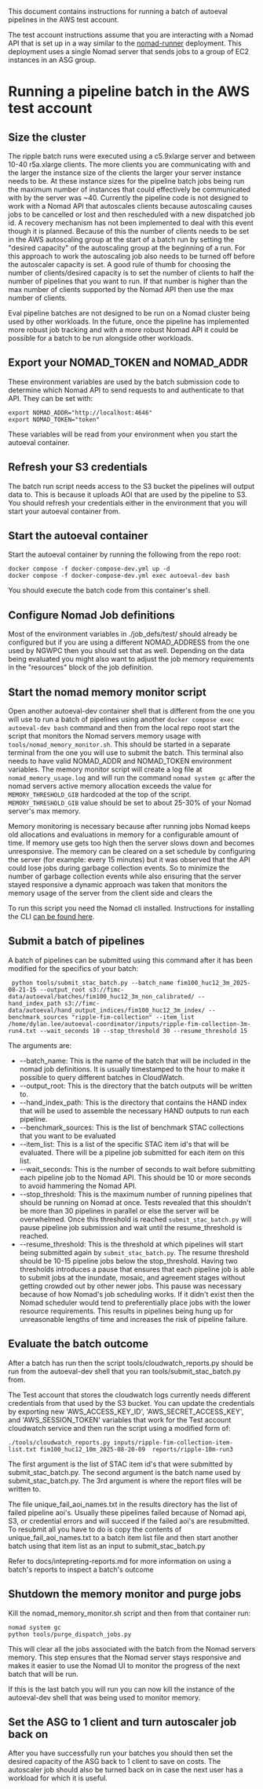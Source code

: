 This document contains instructions for running a batch of autoeval pipelines in the AWS test account.

The test account instructions assume that you are interacting with a Nomad API that is set up in a way similar to the [nomad-runner](https://github.com/NGWPC/nomad-runner) deployment. This deployment uses a single Nomad server that sends jobs to a group of EC2 instances in an ASG group.

# Running a pipeline batch in the AWS test account

## Size the cluster

The ripple batch runs were executed using a c5.9xlarge server and between 10-40 r5a.xlarge clients. The more clients you are communicating with and the larger the instance size of the clients the larger your server instance needs to be. At these instance sizes for the pipeline batch jobs being run the maximum number of instances that could effectively be communicated with by the server was ~40. Currently the pipeline code is not designed to work with a Nomad API that autoscales clients because autoscaling causes jobs to be cancelled or lost and then rescheduled with a new dispatched job id. A recovery mechanism has not been implemented to deal with this event though it is planned. Because of this the number of clients needs to be set in the AWS autoscaling group at the start of a batch run by setting the "desired capacity" of the autoscaling group at the beginning of a run. For this approach to work the autoscaling job also needs to be turned off before the autoscaler capacity is set. A good rule of thumb for choosing the number of clients/desired capacity is to set the number of clients to half the number of pipelines that you want to run. If that number is higher than the max number of clients supported by the Nomad API then use the max number of clients.

Eval pipeline batches are not designed to be run on a Nomad cluster being used by other workloads. In the future, once the pipeline has implemented more robust job tracking and with a more robust Nomad API it could be possible for a batch to be run alongside other workloads. 

## Export your NOMAD_TOKEN and NOMAD_ADDR 

These environment variables are used by the batch submission code to determine which Nomad API to send requests to and authenticate to that API. They can be set with:

```
export NOMAD_ADDR="http://localhost:4646"
export NOMAD_TOKEN="token"
```

These variables will be read from your environment when you start the autoeval container.

## Refresh your S3 credentials

The batch run script needs access to the S3 bucket the pipelines will output data to. This is because it uploads AOI that are used by the pipeline to S3. You should refresh your credentials either in the environment that you will start your autoeval container from.

## Start the autoeval container

Start the autoeval container by running the following from the repo root:

```
docker compose -f docker-compose-dev.yml up -d
docker compose -f docker-compose-dev.yml exec autoeval-dev bash
```

You should execute the batch code from this container's shell.

## Configure Nomad Job definitions

Most of the environment variables in ./job_defs/test/ should already be configured but if you are using a different NOMAD_ADDRESS from the one used by NGWPC then you should set that as well. Depending on the data being evaluated you might also want to adjust the job memory requirements in the "resources" block of the job definition.

## Start the nomad memory monitor script

Open another autoeval-dev container shell that is different from the one you will use to run a batch of pipelines using another `docker compose exec autoeval-dev bash` command and then from the local repo root start the script that monitors the Nomad servers memory usage with `tools/nomad_memory_monitor.sh`. This should be started in a separate terminal from the one you will use to submit the batch. This terminal also needs to have valid NOMAD_ADDR and NOMAD_TOKEN environment variables. The memory monitor script will create a log file at `nomad_memory_usage.log` and will run the command `nomad system gc` after the nomad servers active memory allocation exceeds the value for `MEMORY_THRESHOLD_GIB` hardcoded at the top of the script. `MEMORY_THRESHOLD_GIB` value should be set to about 25-30% of your Nomad server's max memory.

Memory monitoring is necessary because after running jobs Nomad keeps old allocations and evaluations in memory for a configurable amount of time. If memory use gets too high then the server slows down and becomes unresponsive. The memory can be cleared on a set schedule by configuring the server (for example: every 15 minutes) but it was observed that the API could lose jobs during garbage collection events. So to minimize the number of garbage collection events while also ensuring that the server stayed responsive a dynamic approach was taken that monitors the memory usage of the server from the client side and clears the 

To run this script you need the Nomad cli installed. Instructions for installing the CLI [can be found here](https://developer.hashicorp.com/nomad/tutorials/get-started/gs-install).

## Submit a batch of pipelines

A batch of pipelines can be submitted using this command after it has been modified for the specifics of your batch:

```
 python tools/submit_stac_batch.py --batch_name fim100_huc12_3m_2025-08-21-15 --output_root s3://fimc-data/autoeval/batches/fim100_huc12_3m_non_calibrated/ --hand_index_path s3://fimc-data/autoeval/hand_output_indices/fim100_huc12_3m_index/ --benchmark_sources "ripple-fim-collection" --item_list /home/dylan.lee/autoeval-coordinator/inputs/ripple-fim-collection-3m-run4.txt --wait_seconds 10 --stop_threshold 30 --resume_threshold 15
```

The arguments are:

* --batch_name: This is the name of the batch that will be included in the nomad job definitions. It is usually timestamped to the hour to make it possible to query different batches in CloudWatch.
* --output_root: This is the directory that the batch outputs will be written to.
* --hand_index_path: This is the directory that contains the HAND index that will be used to assemble the necessary HAND outputs to run each pipeline.
* --benchmark_sources: This is the list of benchmark STAC collections that you want to be evaluated
* --item_list: This is a list of the specific STAC item id's that will be evaluated. There will be a pipeline job submitted for each item on this list.
* --wait_seconds: This is the number of seconds to wait before submitting each pipeline job to the Nomad API. This should be 10 or more seconds to avoid hammering the Nomad API.
* --stop_threshold: This is the maximum number of running pipelines that should be running on Nomad at once. Tests revealed that this shouldn't be more than 30 pipelines in parallel or else the server will be overwhelmed. Once this threshold is reached `submit_stac_batch.py` will pause pipeline job submission and wait until the resume_threshold is reached.
* --resume_threshold: This is the threshold at which pipelines will start being submitted again by `submit_stac_batch.py`. The resume threshold should be 10-15 pipeline jobs below the stop_threshold. Having two thresholds introduces a pause that ensures that each pipeline job is able to submit jobs at the inundate, mosaic, and agreement stages without getting crowded out by other newer jobs. This pause was necessary because of how Nomad's job scheduling works. If it didn't exist then the Nomad scheduler would tend to preferentially place jobs with the lower resource requirements. This results in pipelines being hung up for unreasonable lengths of time and increases the risk of pipeline failure.

## Evaluate the batch outcome

After a batch has run then the script tools/cloudwatch_reports.py should be run from the autoeval-dev shell that you ran tools/submit_stac_batch.py from.

The Test account that stores the cloudwatch logs currently needs different credentials from that used by the S3 bucket. You can update the credentials by exporting new 'AWS_ACCESS_KEY_ID', 'AWS_SECRET_ACCESS_KEY', and 'AWS_SESSION_TOKEN' variables that work for the Test account cloudwatch service and then run the script using a modified form of:

```
./tools/cloudwatch_reports.py inputs/ripple-fim-collection-item-list.txt fim100_huc12_10m_2025-08-20-09  reports/ripple-10m-run3
```

The first argument is the list of STAC item id's that were submitted by submit_stac_batch.py. The second argument is the batch name used by submit_stac_batch.py. The 3rd argument is where the report files will be written to.

The file unique_fail_aoi_names.txt in the results directory has the list of failed pipeline aoi's. Usually these pipelines failed because of Nomad api, S3, or credential errors and will succeed if the failed aoi's are resubmitted. To resubmit all you have to do is copy the contents of unique_fail_aoi_names.txt to a batch item list file and then start another batch using that item list as an input to submit_stac_batch.py

Refer to docs/intepreting-reports.md for more information on using a batch's reports to inspect a batch's outcome 

## Shutdown the memory monitor and purge jobs

Kill the nomad_memory_monitor.sh script and then from that container run:

```
nomad system gc
python tools/purge_dispatch_jobs.py
```

This will clear all the jobs associated with the batch from the Nomad servers memory. This step ensures that the Nomad server stays responsive and makes it easier to use the Nomad UI to monitor the progress of the next batch that will be run.

If this is the last batch you will run you can now kill the instance of the autoeval-dev shell that was being used to monitor memory.

## Set the ASG to 1 client and turn autoscaler job back on

After you have successfully run your batches you should then set the desired capacity of the ASG back to 1 client to save on costs. The autoscaler job should also be turned back on in case the next user has a workload for which it is useful.
